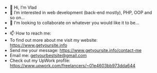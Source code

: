 - 👋 Hi, I’m Vlad
- 👀 I’m interested in web development (back-end mostly), PHP, OOP and so on...
- 💞️ I'm looking to collaborate on whatever you would like it to be...
-
- 📫 How to reach me:
- To find out more about me visit my website: https://www.getyoursite.info
- Send me your message: https://www.getyoursite.info/contact-me
- Email me: getyourbestsite@gmail.com
- Check out my UpWork profile: https://www.upwork.com/freelancers/~01e4603bb973dda644

<!---
VladULazarev/VladULazarev is a ✨ special ✨ repository because its `README.md` (this file) appears on your GitHub profile.
You can click the Preview link to take a look at your changes.
--->
